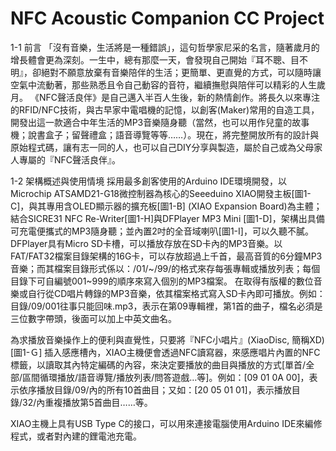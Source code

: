 # NFC Acoustic Companion CC Project
1-1 前言
「沒有音樂，生活將是一種錯誤」，這句哲學家尼采的名言，隨著歲月的增長體會更為深刻。一生中，總有那麼一天，會發現自己開始『耳不聰、目不明』，卻絕對不願意放棄有音樂陪伴的生活；更簡單、更直覺的方式，可以隨時讓空氣中流動著，那些熟悉且令自己動容的音符，繼續撫慰與陪伴可以精彩的人生歲月。
《NFC聲活良伴》是自己邁入半百人生後，新的熱情創作。將長久以來專注的RFID/NFC技術，與古早家中電唱機的記憶，以創客(Maker)常用的自造工具，開發出這一款適合中年生活的MP3音樂隨身聽（當然，也可以用作兒童的故事機；說書盒子；留聲禮盒；語音導覽等等……）。現在，將完整開放所有的設計與原始程式碼，讓有志一同的人，也可以自己DIY分享與製造，屬於自己或為父母家人專屬的『NFC聲活良伴』。

1-2 架構概述與使用情境
採用最多創客使用的Arduino IDE環境開發，以Microchip ATSAMD21-G18微控制器為核心的Seeeduino XIAO開發主板[圖1-C]，與其專用含OLED顯示器的擴充板[圖1-B] (XIAO Expansion Board)為主體；結合SICRE31 NFC Re-Writer[圖1-H]與DFPlayer MP3 Mini [圖1-D]，架構出具備可充電便攜式的MP3隨身聽；並內置2吋的全音域喇叭[圖1-I]，可以久聽不膩。
DFPlayer具有Micro SD卡槽，可以播放存放在SD卡內的MP3音樂。以FAT/FAT32檔案目錄架構的16G卡，可以存放超過上千首，最高音質的6分鐘MP3音樂；而其檔案目錄形式係以：/01/~/99/的格式來存每張專輯或播放列表；每個目錄下可自編號001~999的順序來寫入個別的MP3檔案。
在取得有版權的數位音樂或自行從CD唱片轉錄的MP3音樂，依其檔案格式寫入SD卡內即可播放。例如：目錄/09/001往事只能回味.mp3，表示在第09專輯裡，第1首的曲子，檔名必須是三位數字帶頭，後面可以加上中英文曲名。

為求播放音樂操作上的便利與直覺性，只要將『NFC小唱片』(XiaoDisc, 簡稱XD)[圖1-Ｇ] 插入感應槽內，XIAO主機便會透過NFC讀寫器，來感應唱片內置的NFC標籤，以讀取其內特定編碼的內容，來決定要播放的曲目與播放的方式[單首/全部/區間循環播放/語音導覽/播放列表/問答遊戲…等]。例如：[09 01 0A 00]，表示依序播放目錄/09/內的所有10首曲目；又如：[20 05 01 01]，表示播放目錄/32/內重複播放第5首曲目……等。

XIAO主機上具有USB Type C的接口，可以用來連接電腦使用Arduino IDE來編修程式，或者對內建的鋰電池充電。
